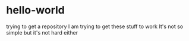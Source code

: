 # hello-world
trying to get a repository 
I am trying to get these stuff to work
It's not so simple but it's not hard either 
